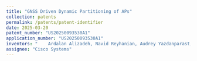 ```yaml
---
title: "GNSS Driven Dynamic Partitioning of APs"
collection: patents
permalink: /patents/patent-identifier
date: 2025-03-20
patent_number: "US20250093530A1"
application_number: "US20250093530A1"
inventors: "    Ardalan Alizadeh, Navid Reyhanian, Audrey Yazdanparast, Peiman Amini, Jerome Henry"
assignee: "Cisco Systems"
---
```


